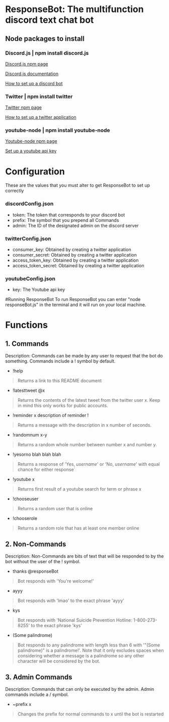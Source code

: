 # ResponseBot: The multifunction discord text chat bot

## Node packages to install
### Discord.js | npm install discord.js

[Discord.js npm page](https://www.npmjs.com/package/discord.js)

[Discord.js documentation](https://discord.js.org/#/docs/main/stable/general/welcome)

[How to set up a discord bot](https://github.com/reactiflux/discord-irc/wiki/Creating-a-discord-bot-&-getting-a-token )

### Twitter | npm install twitter

[Twitter npm page](https://www.npmjs.com/package/twitter)

[How to set up a twitter application](http://techknights.org/workshops/nodejs-twitterbot/)

### youtube-node | npm install youtube-node

[Youtube-node npm page](https://www.npmjs.com/package/youtube-node)

[Set up a youtube api key](https://console.developers.google.com/apis/dashboard)

# Configuration
These are the values that you must alter to get ResponseBot to set up correctly


### discordConfig.json
- token: The token that corresponds to your discord bot
- prefix: The symbol that you prepend all Commands
- admin: The ID of the designated admin on the discord server

### twitterConfig.json
- consumer_key: Obtained by creating a twitter application
- consumer_secret: Obtained by creating a twitter application
- access_token_key: Obtained by creating a twitter application
- access_token_secret: Obtained by creating a twitter application

### youtubeConfig.json
- key: The Youtube api key

#Running ResponseBot
To run ResponseBot you can enter "node responseBot.js" in the terminal and it will run on your local machine.


# Functions

## 1. Commands
Description: Commands can be made by any user to request that the bot do something. Commands include a ! symbol by default.
- !help
> Returns a link to this README document

- !latesttweet @x
> Returns the contents of the latest tweet from the twitter user x. Keep in mind this only works for public accounts.

- !reminder x description of reminder !
> Returns a message with the description in x number of seconds.

- !randomnum x-y
> Returns a random whole number between number x and number y.

- !yesorno blah blah blah
> Returns a response of 'Yes, *username*' or 'No, *username*' with equal chance for either response`

- !youtube x
> Returns first result of a youtube search for term or phrase x

- !chooseuser
> Returns a random user that is online

- !chooserole
> Returns a random role that has at least one member online

## 2. Non-Commands
Description: Non-Commands are bits of text that will be responded to by the bot without the user of the ! symbol.
- thanks @responseBot
> Bot responds with 'You're welcome!'

- ayyy
> Bot responds with 'lmao' to the exact phrase 'ayyy'

- kys
> Bot responds with 'National Suicide Prevention Hotline: 1-800-273-8255' to the exact phrase 'kys'

- (Some palindrome)
> Bot responds to any palindrome with length less than 6 with '"(Some palindrome)" is a palindrome!'. Note that it only excludes spaces when considering whether a message is a palindrome so any other character will be considered by the bot.

## 3. Admin Commands
Description: Commands that can only be executed by the admin. Admin commands include a / symbol.
- ~prefix x
> Changes the prefix for normal commands to x until the bot is restarted
